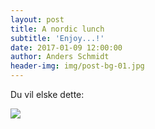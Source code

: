 ```yaml
---
layout: post
title: A nordic lunch
subtitle: 'Enjoy...!'
date: 2017-01-09 12:00:00
author: Anders Schmidt
header-img: img/post-bg-01.jpg
---
```



Du vil elske dette:

![](/site/site/uploads/versions/au-kiks---x----1024-688x---.jpg)